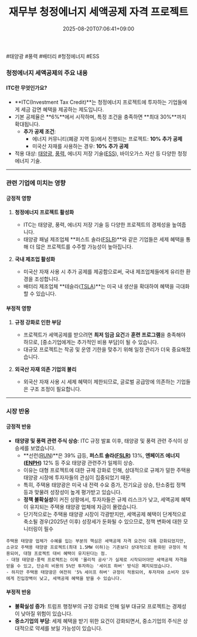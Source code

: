 ﻿---
title: "재무부 청정에너지 세액공제 자격 프로젝트"
date: 2025-08-20T07:06:41+09:00
lastmod: 2025-08-20T07:06:41+09:00
type: docs
sidebar:
  open: true
weight: 5
---
<div style="display:none">
  <meta property="article:published_time" content="2025-08-19T22:06:41Z" />
  <meta property="article:modified_time" content="2025-08-19T22:06:41Z" />
</div>
#태양광 #풍력 #배터리 #청정에너지 #ESS

### **청정에너지 세액공제의 주요 내용**

#### **ITC란 무엇인가요?**

- **ITC(Investment Tax Credit)**는 청정에너지 프로젝트에 투자하는 기업들에게 세금 감면 혜택을 제공하는 제도입니다.
- 기본 공제율은 **6%**에서 시작하며, 특정 조건을 충족하면 **최대 30%**까지 확대됩니다.
    - **추가 공제 조건**:
        - 에너지 커뮤니티(폐광 지역 등)에서 진행되는 프로젝트: **10% 추가 공제**
        - 미국산 자재를 사용하는 경우: **10% 추가 공제**
- 적용 대상: [태양광](/industry-study/태양광/), [풍력](/industry-study/풍력/), 에너지 저장 기술([ESS](/industry-study/ess/)), 바이오가스 자산 등 다양한 청정에너지 기술.

---

### **관련 기업에 미치는 영향**

#### **긍정적 영향**

1. **청정에너지 프로젝트 활성화**
    
    - ITC는 태양광, 풍력, 에너지 저장 기술 등 다양한 프로젝트의 경제성을 높여줍니다.
    - 태양광 패널 제조업체 **퍼스트 솔라([FSLR](/company-analysis/fslr/))**와 같은 기업들은 세제 혜택을 통해 더 많은 프로젝트를 수주할 가능성이 높아집니다.

2. **국내 제조업 활성화**
    
    - 미국산 자재 사용 시 추가 공제를 제공함으로써, 국내 제조업체들에게 유리한 환경을 조성합니다.
    - 배터리 제조업체 **테슬라([TSLA](/company-analysis/tsla/))**는 미국 내 생산을 확대하여 혜택을 극대화할 수 있습니다.

#### **부정적 영향**

1. **규정 강화로 인한 부담**
    
    - 프로젝트가 세액공제를 받으려면 **최저 임금 요건**과 **훈련 프로그램**을 충족해야 하므로, [중소기업에게는 추가적인 비용 부담]이 될 수 있습니다.
    - 대규모 프로젝트는 착공 및 운영 기한을 맞추기 위해 일정 관리가 더욱 중요해졌습니다.

2. **외국산 자재 의존 기업의 불리**
    
    - 외국산 자재 사용 시 세제 혜택이 제한되므로, 글로벌 공급망에 의존하는 기업들은 구조 조정이 필요합니다.

---

### **시장 반응**

#### 긍정적 반응

- **태양광 및 풍력 관련 주식 상승**: ITC 규정 발표 이후, 태양광 및 풍력 관련 주식이 상승세를 보였습니다.
	- **선런([RUN](/company-analysis/run/))**은 39% 급등, **퍼스트 솔라([FSLR](/company-analysis/fslr/))** 13%, **엔페이즈 에너지([ENPH](/company-analysis/enph/))** 12% 등 주요 태양광 관련주가 일제히 상승.
	- 이유는 대형 프로젝트에 대한 규제 강화로 인해, 상대적으로 규제가 덜한 주택용 태양광 시장에 투자자들의 관심이 집중되었기 때문.
	- 특히, 주택용 태양광은 미국 내 전력 수요 증가, 전기요금 상승, 탄소중립 정책 등과 맞물려 성장성이 높게 평가받고 있습니다.
	- **정책 불확실성**이 커진 상황에서, 투자자들은 규제 리스크가 낮고, 세액공제 혜택이 유지되는 주택용 태양광 업체에 자금이 몰렸습니다.
	- 단기적으로는 주택용 태양광 시장이 각광받지만, 세액공제 혜택이 단계적으로 축소될 경우(2025년 이후) 성장세가 둔화될 수 있으므로, 정책 변화에 대한 모니터링이 필수

```
주택용 태양광 업체가 수혜를 입는 부분의 핵심은 세액공제 자격 요건이 대폭 강화되었지만, 소규모 주택용 태양광 프로젝트(최대 1.5MW 이하)는 기존보다 상대적으로 완화된 규정이 적용되어, 대형 프로젝트 대비 혜택이 유지된다는 점.
- 대형 태양광·풍력 프로젝트는 이제 '물리적 공사'가 실제로 시작되어야만 세액공제 자격을 얻을 수 있고, 단순히 비용의 5%만 투자하는 '세이프 하버' 방식은 폐지되었습니다.
- 하지만 주택용 태양광은 여전히 '5% 세이프 하버' 규정이 적용되어, 투자자와 소비자 모두에게 진입장벽이 낮고, 세액공제 혜택을 받을 수 있습니다.
```

#### 부정적 반응

- **불확실성 증가**: 트럼프 행정부의 규정 강화로 인해 일부 대규모 프로젝트는 경제성이 낮아질 위험이 있습니다.
- **중소기업의 부담**: 세제 혜택을 받기 위한 요건이 강화되면서, 중소기업의 주식은 상대적으로 약세를 보일 가능성이 있습니다.
